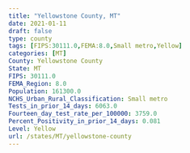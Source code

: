 ```yaml
---
title: "Yellowstone County, MT"
date: 2021-01-11
draft: false
type: county
tags: [FIPS:30111.0,FEMA:8.0,Small metro,Yellow]
categories: [MT]
County: Yellowstone County
State: MT
FIPS: 30111.0
FEMA_Region: 8.0
Population: 161300.0
NCHS_Urban_Rural_Classification: Small metro
Tests_in_prior_14_days: 6063.0
Fourteen_day_test_rate_per_100000: 3759.0
Percent_Positivity_in_prior_14_days: 0.081
Level: Yellow
url: /states/MT/yellowstone-county
---
```



